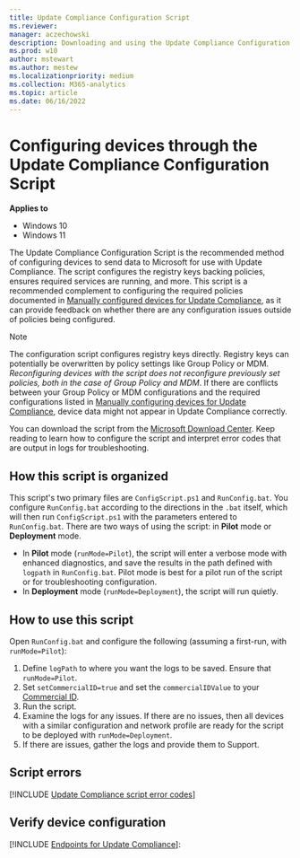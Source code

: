 ```yaml
---
title: Update Compliance Configuration Script
ms.reviewer: 
manager: aczechowski
description: Downloading and using the Update Compliance Configuration Script
ms.prod: w10
author: mstewart
ms.author: mestew
ms.localizationpriority: medium
ms.collection: M365-analytics
ms.topic: article
ms.date: 06/16/2022
---
```


# Configuring devices through the Update Compliance Configuration Script

**Applies to**

- Windows 10
- Windows 11


The Update Compliance Configuration Script is the recommended method of configuring devices to send data to Microsoft for use with Update Compliance. The script configures the registry keys backing policies, ensures required services are running, and more. This script is a recommended complement to configuring the required policies documented in [Manually configured devices for Update Compliance](update-compliance-configuration-manual.md), as it can provide feedback on whether there are any configuration issues outside of policies being configured. 

> [!NOTE]
> The configuration script configures registry keys directly. Registry keys can potentially be overwritten by policy settings like Group Policy or MDM. *Reconfiguring devices with the script does not reconfigure previously set policies, both in the case of Group Policy and MDM*. If there are conflicts between your Group Policy or MDM configurations and the required configurations listed in [Manually configuring devices for Update Compliance](update-compliance-configuration-manual.md), device data might not appear in Update Compliance correctly. 

You can download the script from the [Microsoft Download Center](https://www.microsoft.com/download/details.aspx?id=101086). Keep reading to learn how to configure the script and interpret error codes that are output in logs for troubleshooting.

## How this script is organized

This script's two primary files are `ConfigScript.ps1` and `RunConfig.bat`. You configure `RunConfig.bat` according to the directions in the `.bat` itself, which will then run `ConfigScript.ps1` with the parameters entered to `RunConfig.bat`. There are two ways of using the script: in **Pilot** mode or **Deployment** mode. 

- In **Pilot** mode (`runMode=Pilot`), the script will enter a verbose mode with enhanced diagnostics, and save the results in the path defined with `logpath` in `RunConfig.bat`. Pilot mode is best for a pilot run of the script or for troubleshooting configuration.
- In **Deployment** mode (`runMode=Deployment`), the script will run quietly. 


## How to use this script

Open `RunConfig.bat` and configure the following (assuming a first-run, with `runMode=Pilot`):

1. Define `logPath` to where you want the logs to be saved. Ensure that `runMode=Pilot`.
2. Set `setCommercialID=true` and set the `commercialIDValue` to your [Commercial ID](update-compliance-get-started.md#get-your-commercialid).
3. Run the script.
4. Examine the logs for any issues. If there are no issues, then all devices with a similar configuration and network profile are ready for the script to be deployed with `runMode=Deployment`.
5. If there are issues, gather the logs and provide them to Support.


## Script errors

<!--Using include for script errors-->
[!INCLUDE [Update Compliance script error codes](./includes/update-compliance-script-error-codes.md)]

## Verify device configuration
<!--Using include for verifying device configuration-->
[!INCLUDE [Endpoints for Update Compliance](./includes/update-compliance-verify-device-configuration.md)]:

